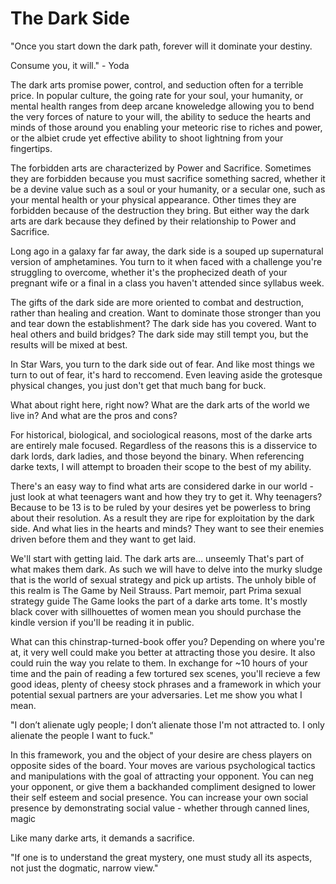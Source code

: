 # The Dark Side

"Once you start down the dark path, forever will it dominate your destiny.

Consume you, it will." - Yoda


The dark arts promise power, control, and seduction often for a terrible price.
In popular culture, the going rate for your soul, your humanity, or mental health ranges from deep arcane knoweledge allowing you to bend the very forces of nature to your will, the ability to seduce the hearts and minds of those around you enabling your meteoric rise to riches and power, or the albiet crude yet effective ability to shoot lightning from your fingertips.


The forbidden arts are characterized by Power and Sacrifice. Sometimes they are forbidden because you must sacrifice something sacred, whether it be a devine value such as a soul or your humanity, or a secular one, such as your mental health or your physical appearance. Other times they are forbidden because of the destruction they bring. But either way the dark arts are dark because they defined by their relationship to Power and Sacrifice.


Long ago in a galaxy far far away, the dark side is a souped up supernatural version of amphetamines. You turn to it when faced with a challenge you're struggling to overcome, whether it's the prophecized death of your pregnant wife or a final in a class you haven't attended since syllabus week.


The gifts of the dark side are more oriented to combat and destruction, rather than healing and creation. Want to dominate those stronger than you and tear down the establishment? The dark side has you covered. Want to heal others and build bridges? The dark side may still tempt you, but the results will be mixed at best.


In Star Wars, you turn to the dark side out of fear. And like most things we turn to out of fear, it's hard to reccomend. Even leaving aside the grotesque physical changes, you just don't get that much bang for buck.


What about right here, right now? What are the dark arts of the world we live in? And what are the pros and cons?


For historical, biological, and sociological reasons, most of the darke arts are entirely male focused. Regardless of the reasons this is a disservice to dark lords, dark ladies, and those beyond the binary. When referencing darke texts, I will attempt to broaden their scope to the best of my ability.


There's an easy way to find what arts are considered darke in our world - just look at what teenagers want and how they try to get it. Why teenagers? Because to be 13 is to be ruled by your desires yet be powerless to bring about their resolution. As a result they are ripe for exploitation by the dark side. And what lies in the hearts and minds? They want to see their enemies driven before them and they want to get laid.

We'll start with getting laid. The dark arts are... unseemly That's part of what makes them dark. As such we will have to delve into the murky sludge that is the world of sexual strategy and pick up artists. The unholy bible of this realm is The Game by Neil Strauss. Part memoir, part Prima sexual strategy guide The Game looks the part of a darke arts tome. It's mostly black cover with sillhouettes of women mean you should purchase the kindle version if you'll be reading it in public.

What can this chinstrap-turned-book offer you? Depending on where you're at, it very well could make you better at attracting those you desire. It also could ruin the way you relate to them. In exchange for ~10 hours of your time and the pain of reading a few tortured sex scenes, you'll recieve a few good ideas, plenty of cheesy stock phrases and a framework in which your potential sexual partners are your adversaries. Let me show you what I mean.

"I don’t alienate ugly people; I don’t alienate those I'm not attracted to. I only alienate the people I want to fuck."

In this framework, you and the object of your desire are chess players on opposite sides of the board. Your moves are various psychological tactics and manipulations with the goal of attracting your opponent. You can neg your opponent, or give them a backhanded compliment designed to lower their self esteem and social presence. You can increase your own social presence by demonstrating social value - whether through canned lines, magic 


Like many darke arts, it demands a sacrifice. 



"If one is to understand the great mystery, one must study all its aspects, not just the dogmatic, narrow view."